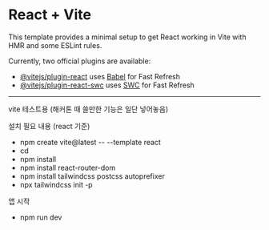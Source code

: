 # React + Vite

This template provides a minimal setup to get React working in Vite with HMR and some ESLint rules.

Currently, two official plugins are available:

- [@vitejs/plugin-react](https://github.com/vitejs/vite-plugin-react/blob/main/packages/plugin-react/README.md) uses [Babel](https://babeljs.io/) for Fast Refresh
- [@vitejs/plugin-react-swc](https://github.com/vitejs/vite-plugin-react-swc) uses [SWC](https://swc.rs/) for Fast Refresh

-----

vite 테스트용 (해커톤 때 쓸만한 기능은 일단 넣어놓음)

설치 필요 내용 (react 기준) 

- npm create vite@latest <proj name> -- --template react
- cd <proj name>
- npm install
- npm install react-router-dom
- npm install tailwindcss postcss autoprefixer
- npx tailwindcss init -p

앱 시작

- npm run dev